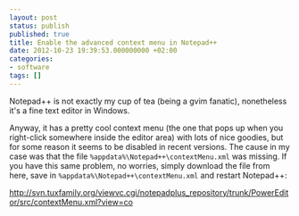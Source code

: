 ```yaml
---
layout: post
status: publish
published: true
title: Enable the advanced context menu in Notepad++
date: 2012-10-23 19:39:53.000000000 +02:00
categories:
- software
tags: []
---
```

Notepad++ is not exactly my cup of tea (being a gvim fanatic), nonetheless it's a fine text editor in Windows.

Anyway, it has a pretty cool context menu (the one that pops up when you right-click somewhere inside the editor area) with lots of nice goodies, but for some reason it seems to be disabled in recent versions. The cause in my case was that the file `%appdata%\Notepad++\contextMenu.xml` was missing. If you have this same problem, no worries, simply download the file from here, save in `%appdata%\Notepad++\contextMenu.xml` and restart Notepad++:

http://svn.tuxfamily.org/viewvc.cgi/notepadplus_repository/trunk/PowerEditor/src/contextMenu.xml?view=co
